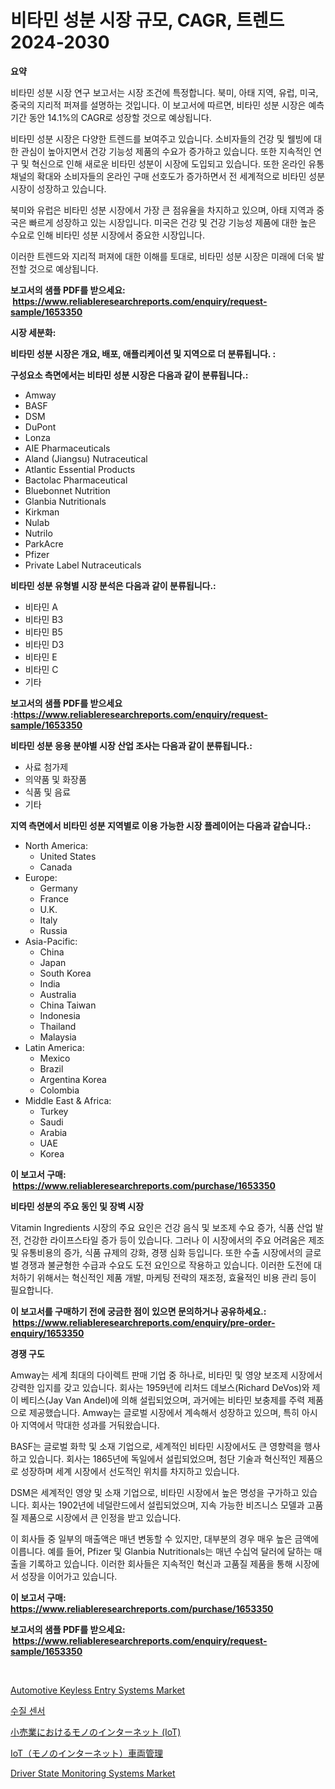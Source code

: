 <p><h1>비타민 성분 시장 규모, CAGR, 트렌드 2024-2030</h1></p><p><strong>요약</strong></p>
<p><p>비타민 성분 시장 연구 보고서는 시장 조건에 특정합니다. 북미, 아태 지역, 유럽, 미국, 중국의 지리적 퍼져를 설명하는 것입니다. 이 보고서에 따르면, 비타민 성분 시장은 예측 기간 동안 14.1%의 CAGR로 성장할 것으로 예상됩니다.</p><p>비타민 성분 시장은 다양한 트렌드를 보여주고 있습니다. 소비자들의 건강 및 웰빙에 대한 관심이 높아지면서 건강 기능성 제품의 수요가 증가하고 있습니다. 또한 지속적인 연구 및 혁신으로 인해 새로운 비타민 성분이 시장에 도입되고 있습니다. 또한 온라인 유통 채널의 확대와 소비자들의 온라인 구매 선호도가 증가하면서 전 세계적으로 비타민 성분 시장이 성장하고 있습니다.</p><p>북미와 유럽은 비타민 성분 시장에서 가장 큰 점유율을 차지하고 있으며, 아태 지역과 중국은 빠르게 성장하고 있는 시장입니다. 미국은 건강 및 건강 기능성 제품에 대한 높은 수요로 인해 비타민 성분 시장에서 중요한 시장입니다.</p><p>이러한 트렌드와 지리적 퍼져에 대한 이해를 토대로, 비타민 성분 시장은 미래에 더욱 발전할 것으로 예상됩니다.</p></p>
<p><strong>보고서의 샘플 PDF를 받으세요: &nbsp;<a href="https://www.reliableresearchreports.com/enquiry/request-sample/1653350">https://www.reliableresearchreports.com/enquiry/request-sample/1653350</a></strong></p>
<p><strong>시장 세분화:</strong></p>
<p><strong> 비타민 성분 시장은 개요, 배포, 애플리케이션 및 지역으로 더 분류됩니다. :</strong></p>
<p><strong>구성요소 측면에서는 비타민 성분 시장은 다음과 같이 분류됩니다.:</strong></p>
<p><ul><li>Amway</li><li>BASF</li><li>DSM</li><li>DuPont</li><li>Lonza</li><li>AIE Pharmaceuticals</li><li>Aland (Jiangsu) Nutraceutical</li><li>Atlantic Essential Products</li><li>Bactolac Pharmaceutical</li><li>Bluebonnet Nutrition</li><li>Glanbia Nutritionals</li><li>Kirkman</li><li>Nulab</li><li>Nutrilo</li><li>ParkAcre</li><li>Pfizer</li><li>Private Label Nutraceuticals</li></ul></p>
<p><strong> 비타민 성분 유형별 시장 분석은 다음과 같이 분류됩니다.:</strong></p>
<p><ul><li>비타민 A</li><li>비타민 B3</li><li>비타민 B5</li><li>비타민 D3</li><li>비타민 E</li><li>비타민 C</li><li>기타</li></ul></p>
<p><strong>보고서의 샘플 PDF를 받으세요 :<a href="https://www.reliableresearchreports.com/enquiry/request-sample/1653350">https://www.reliableresearchreports.com/enquiry/request-sample/1653350</a></strong></p>
<p><strong> 비타민 성분 응용 분야별 시장 산업 조사는 다음과 같이 분류됩니다.:</strong></p>
<p><ul><li>사료 첨가제</li><li>의약품 및 화장품</li><li>식품 및 음료</li><li>기타</li></ul></p>
<p><strong>지역 측면에서 비타민 성분 지역별로 이용 가능한 시장 플레이어는 다음과 같습니다.:</strong></p>
<p><ul>
    <li>
        North America:
        <ul>
            <li>United States</li>
            <li>Canada</li>
        </ul>
    </li>
    <li>
        Europe:
        <ul>
            <li>Germany</li>
            <li>France</li>
            <li>U.K.</li>
            <li>Italy</li>
            <li>Russia</li>
        </ul>
    </li>
    <li>
        Asia-Pacific:
        <ul>
            <li>China</li>
            <li>Japan</li>
            <li>South Korea</li>
            <li>India</li>
            <li>Australia</li>
            <li>China Taiwan</li>
            <li>Indonesia</li>
            <li>Thailand</li>
            <li>Malaysia</li>
        </ul>
    </li>
    <li>
        Latin America:
        <ul>
            <li>Mexico</li>
            <li>Brazil</li>
            <li>Argentina Korea</li>
            <li>Colombia</li>
        </ul>
    </li>
    <li>
        Middle East & Africa:
        <ul>
            <li>Turkey</li>
            <li>Saudi</li>
            <li>Arabia</li>
            <li>UAE</li>
            <li>Korea</li>
        </ul>
    </li>
    </ul></p>
<p><strong>이 보고서 구매: &nbsp;<a href="https://www.reliableresearchreports.com/purchase/1653350">https://www.reliableresearchreports.com/purchase/1653350</a></strong></p>
<p><strong>비타민 성분의 주요 동인 및 장벽 시장</strong></p>
<p><p>Vitamin Ingredients 시장의 주요 요인은 건강 음식 및 보조제 수요 증가, 식품 산업 발전, 건강한 라이프스타일 증가 등이 있습니다. 그러나 이 시장에서의 주요 어려움은 제조 및 유통비용의 증가, 식품 규제의 강화, 경쟁 심화 등입니다. 또한 수출 시장에서의 글로벌 경쟁과 불균형한 수급과 수요도 도전 요인으로 작용하고 있습니다. 이러한 도전에 대처하기 위해서는 혁신적인 제품 개발, 마케팅 전략의 재조정, 효율적인 비용 관리 등이 필요합니다.</p></p>
<p><strong>이 보고서를 구매하기 전에 궁금한 점이 있으면 문의하거나 공유하세요.: &nbsp;<a href="https://www.reliableresearchreports.com/enquiry/pre-order-enquiry/1653350">https://www.reliableresearchreports.com/enquiry/pre-order-enquiry/1653350</a></strong></p>
<p><strong>경쟁 구도</strong></p>
<p><p>Amway는 세계 최대의 다이렉트 판매 기업 중 하나로, 비타민 및 영양 보조제 시장에서 강력한 입지를 갖고 있습니다. 회사는 1959년에 리처드 데보스(Richard DeVos)와 제이 베티스(Jay Van Andel)에 의해 설립되었으며, 과거에는 비타민 보충제를 주력 제품으로 제공했습니다. Amway는 글로벌 시장에서 계속해서 성장하고 있으며, 특히 아시아 지역에서 막대한 성과를 거둬왔습니다.</p><p>BASF는 글로벌 화학 및 소재 기업으로, 세계적인 비타민 시장에서도 큰 영향력을 행사하고 있습니다. 회사는 1865년에 독일에서 설립되었으며, 첨단 기술과 혁신적인 제품으로 성장하며 세계 시장에서 선도적인 위치를 차지하고 있습니다.</p><p>DSM은 세계적인 영양 및 소재 기업으로, 비타민 시장에서 높은 명성을 구가하고 있습니다. 회사는 1902년에 네덜란드에서 설립되었으며, 지속 가능한 비즈니스 모델과 고품질 제품으로 시장에서 큰 인정을 받고 있습니다.</p><p>이 회사들 중 일부의 매출액은 매년 변동할 수 있지만, 대부분의 경우 매우 높은 금액에 이릅니다. 예를 들어, Pfizer 및 Glanbia Nutritionals는 매년 수십억 달러에 달하는 매출을 기록하고 있습니다. 이러한 회사들은 지속적인 혁신과 고품질 제품을 통해 시장에서 성장을 이어가고 있습니다.</p></p>
<p><strong>이 보고서 구매: &nbsp; <a href="https://www.reliableresearchreports.com/purchase/1653350">https://www.reliableresearchreports.com/purchase/1653350</a></strong></p>
<p><strong>보고서의 샘플 PDF를 받으세요: &nbsp;<a href="https://www.reliableresearchreports.com/enquiry/request-sample/1653350">https://www.reliableresearchreports.com/enquiry/request-sample/1653350</a></strong><strong></strong></p>
<p>&nbsp;</p>
<p><p><a href="https://issuu.com/reportprime-2/docs/automotive-keyless-entry-systems-market-size-2030.">Automotive Keyless Entry Systems Market</a></p><p><a href="https://github.com/crfsywufhm81415/Market-Research-Report-List-1/blob/main/608810710771.md">수질 센서</a></p><p><a href="https://github.com/LeanneBruen2023/Market-Research-Report-List-1/blob/main/123987611665.md">小売業におけるモノのインターネット (IoT)</a></p><p><a href="https://github.com/cnnriuez22368/Market-Research-Report-List-1/blob/main/550738811664.md">IoT（モノのインターネット）車両管理</a></p><p><a href="https://issuu.com/reportprime-2/docs/driver-state-monitoring-systems-market-size-2030.p">Driver State Monitoring Systems Market</a></p></p>